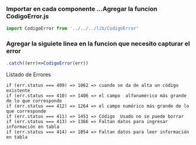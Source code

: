 ### Importar en cada componente ...Agregar la funcion CodigoError.js

```JavaScript
import CodigoError from '../../../lib/CodigoError'
```

### Agregar la siguiete linea en la funcion que necesito capturar el error

```JavaScript
.catch((err)=>CodigoError(err))
```

Listado de Errores

```
if (err.status === 409) => 1062 => cuando se da de alta un código existente
if (err.status === 410) => 1406 => el campo  alfanumérico más grande de lo que corresponde 
if (err.status === 412) => 1264 => el campo numérico más grande de lo que corresponde
if (err.status === 411) => 1451 => Código  Usado no se puede borrar 
if (err.status === 413) => 1366 => Faltan datos para ingresar información en tabla
if (err.status === 414) => 1054 => Faltan datos para leer información en tabla
```